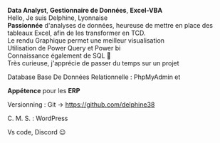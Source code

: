 <strong>Data Analyst</strong>, <strong>Gestionnaire de Données</strong>, <strong>Excel-VBA</strong>
<br>
Hello, Je suis Delphine, Lyonnaise
<br>
<strong>Passionnée</strong> d'analyses de données, heureuse de mettre en place des tableaux Excel, afin de les transformer en TCD. 
<br>
Le rendu Graphique permet une meilleur visualisation
<br>
Utilisation de Power Query et Power bi
<br>
Connaissance également de SQL 🙂
<br>
Très curieuse, j'apprécie de passer du temps sur un projet

Database Base De Données Relationnelle : 
PhpMyAdmin et 

<strong>Appétence</strong> pour les <strong>ERP</strong>

Versionning : 
Git -> https://github.com/delphine38

C. M. S. :
WordPress

Vs code, Discord 😉

